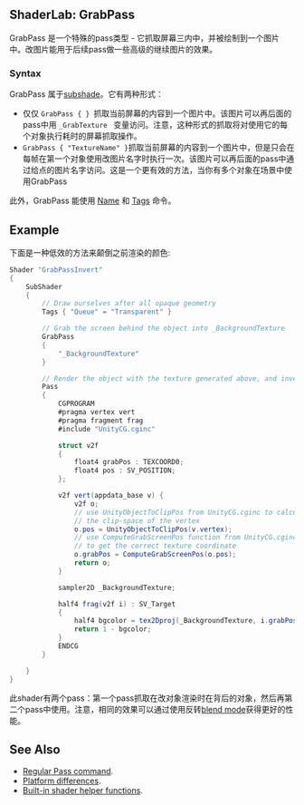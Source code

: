 ## ShaderLab: GrabPass
GrabPass 是一个特殊的pass类型 - 它抓取屏幕三内中，并被绘制到一个图片中。改图片能用于后续pass做一些高级的继续图片的效果。

### Syntax
GrabPass 属于[subshade](../README.md)。它有两种形式：
* 仅仅 `GrabPass { } `抓取当前屏幕的内容到一个图片中。该图片可以再后面的pass中用 `_GrabTexture ` 变量访问。注意，这种形式的抓取将对使用它的每个对象执行耗时的屏幕抓取操作。
* `GrabPass { "TextureName" }`抓取当前屏幕的内容到一个图片中，但是只会在每帧在第一个对象使用改图片名字时执行一次。该图片可以再后面的pass中通过给点的图片名字访问。这是一个更有效的方法，当你有多个对象在场景中使用GrabPass

此外，GrabPass 能使用 [Name](../ShaderLabPass/ShaderLabName/README.md) 和 [Tags](../ShaderLabPass/ShaderLabPassTags/README.md) 命令。

## Example

下面是一种低效的方法来颠倒之前渲染的颜色:
```cs
Shader "GrabPassInvert"
{
    SubShader
    {
        // Draw ourselves after all opaque geometry
        Tags { "Queue" = "Transparent" }

        // Grab the screen behind the object into _BackgroundTexture
        GrabPass
        {
            "_BackgroundTexture"
        }

        // Render the object with the texture generated above, and invert the colors
        Pass
        {
            CGPROGRAM
            #pragma vertex vert
            #pragma fragment frag
            #include "UnityCG.cginc"

            struct v2f
            {
                float4 grabPos : TEXCOORD0;
                float4 pos : SV_POSITION;
            };

            v2f vert(appdata_base v) {
                v2f o;
                // use UnityObjectToClipPos from UnityCG.cginc to calculate 
                // the clip-space of the vertex
                o.pos = UnityObjectToClipPos(v.vertex);
                // use ComputeGrabScreenPos function from UnityCG.cginc
                // to get the correct texture coordinate
                o.grabPos = ComputeGrabScreenPos(o.pos);
                return o;
            }

            sampler2D _BackgroundTexture;

            half4 frag(v2f i) : SV_Target
            {
                half4 bgcolor = tex2Dproj(_BackgroundTexture, i.grabPos);
                return 1 - bgcolor;
            }
            ENDCG
        }

    }
}
```
此shader有两个pass：第一个pass抓取在改对象渲染时在背后的对象，然后再第二个pass中使用。注意，相同的效果可以通过使用反转[blend mode](../ShaderLabPass/ShaderLabBlending/README.md)获得更好的性能。

## See Also
* [Regular Pass command](../ShaderLabPass/README.md).
* [Platform differences](../../../AdvancedShaderLabTopics/PlatformSpecificRenderingDifferences/README.md).
* [Built-in shader helper functions](../../../WritingVertexAndFragmentShaders/Built-inShaderHelperFunctions/README.md).